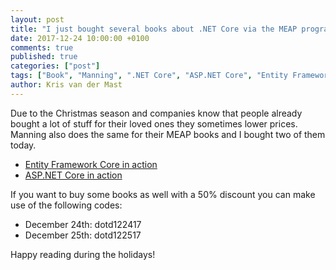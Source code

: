 ```yaml
---
layout: post
title: "I just bought several books about .NET Core via the MEAP program with a discount"
date: 2017-12-24 10:00:00 +0100
comments: true
published: true
categories: ["post"]
tags: ["Book", "Manning", ".NET Core", "ASP.NET Core", "Entity Framework", "Entity Framework Core"]
author: Kris van der Mast
---
```

Due to the Christmas season and companies know that people already bought a lot of stuff for their loved ones they sometimes lower prices. Manning also does the same for their MEAP books and I bought two of them today.  

  - [Entity Framework Core in action][1]
  - [ASP.NET Core in action][2]

If you want to buy some books as well with a 50% discount you can make use of the following codes:  

- December 24th: dotd122417
- December 25th: dotd122517

Happy reading during the holidays!

[1]:https://www.manning.com/books/entity-framework-core-in-action
[2]:https://www.manning.com/books/asp-dot-net-core-in-action